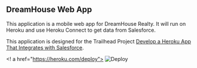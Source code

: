 DreamHouse Web App
------------------

This application is a mobile web app for DreamHouse Realty. It will run on Heroku and use Heroku Connect to get data from Salesforce.

This application is designed for the Trailhead Project [Develop a Heroku App That Integrates with Salesforce](https://trailhead.salesforce.com/content/learn/projects/develop-heroku-applications).

<! a href="https://heroku.com/deploy">
  <img src="https://www.herokucdn.com/deploy/button.svg" alt="Deploy">
</a>
